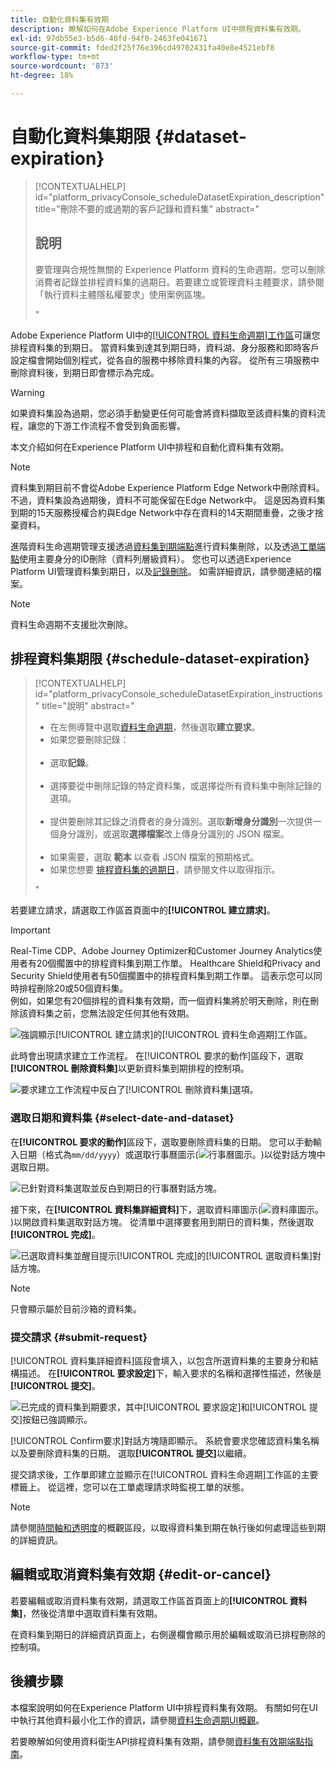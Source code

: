 ```yaml
---
title: 自動化資料集有效期
description: 瞭解如何在Adobe Experience Platform UI中排程資料集有效期。
exl-id: 97db55e3-b5d6-40fd-94f0-2463fe041671
source-git-commit: fded2f25f76e396cd49702431fa40e8e4521ebf8
workflow-type: tm+mt
source-wordcount: '873'
ht-degree: 18%

---
```


# 自動化資料集期限 {#dataset-expiration}

>[!CONTEXTUALHELP]
>id="platform_privacyConsole_scheduleDatasetExpiration_description"
>title="刪除不要的或過期的客戶記錄和資料集"
>abstract="<h2>說明</h2><p>要管理與合規性無關的 Experience Platform 資料的生命週期，您可以刪除消費者記錄並排程資料集的過期日。若要建立或管理資料主體要求，請參閱「執行資料主體隱私權要求」使用案例區塊。</p>"

Adobe Experience Platform UI中的[[!UICONTROL 資料生命週期]工作區](./overview.md)可讓您排程資料集的到期日。 當資料集到達其到期日時，資料湖、身分服務和即時客戶設定檔會開始個別程式，從各自的服務中移除資料集的內容。 從所有三項服務中刪除資料後，到期日即會標示為完成。

>[!WARNING]
>
>如果資料集設為過期，您必須手動變更任何可能會將資料擷取至該資料集的資料流程，讓您的下游工作流程不會受到負面影響。

本文介紹如何在Experience Platform UI中排程和自動化資料集有效期。

>[!NOTE]
>
>資料集到期目前不會從Adobe Experience Platform Edge Network中刪除資料。 不過，資料集設為過期後，資料不可能保留在Edge Network中。 這是因為資料集到期的15天服務授權合約與Edge Network中存在資料的14天期間重疊，之後才捨棄資料。

進階資料生命週期管理支援透過[資料集到期端點](../api/dataset-expiration.md)進行資料集刪除，以及透過[工單端點](../api/workorder.md)使用主要身分的ID刪除（資料列層級資料）。 您也可以透過Experience Platform UI管理資料集到期日，以及[記錄刪除](./record-delete.md)。 如需詳細資訊，請參閱連結的檔案。

>[!NOTE]
>
>資料生命週期不支援批次刪除。

## 排程資料集期限 {#schedule-dataset-expiration}

>[!CONTEXTUALHELP]
>id="platform_privacyConsole_scheduleDatasetExpiration_instructions"
>title="說明"
>abstract="<ul><li>在左側導覽中選取<a href="https://experienceleague.adobe.com/docs/experience-platform/hygiene/ui/overview.html#">資料生命週期</a>，然後選取<b>建立要求</b>。</li><li>如果您要刪除記錄：</li>   <li>選取<b>記錄</b>。</li>   <li>選擇要從中刪除記錄的特定資料集，或選擇從所有資料集中刪除記錄的選項。</li>   <li>提供要刪除其記錄之消費者的身分識別。選取<b>新增身分識別</b>一次提供一個身分識別，或選取<b>選擇檔案</b>改上傳身分識別的 JSON 檔案。</li>   <li>如果需要，選取 <b>範本</b> 以查看 JSON 檔案的預期格式。</li><li>如果您想要 <a href="https://experienceleague.adobe.com/docs/experience-platform/hygiene/ui/dataset-expiration.html#schedule-dataset-expiration">排程資料集的過期日</a>，請參閱文件以取得指示。</li></ul>"

若要建立請求，請選取工作區首頁面中的&#x200B;**[!UICONTROL 建立請求]**。

>[!IMPORTANT]
>
>Real-Time CDP、Adobe Journey Optimizer和Customer Journey Analytics使用者有20個擱置中的排程資料集到期工作單。 Healthcare Shield和Privacy and Security Shield使用者有50個擱置中的排程資料集到期工作單。 這表示您可以同時排程刪除20或50個資料集。<br>例如，如果您有20個排程的資料集有效期，而一個資料集將於明天刪除，則在刪除該資料集之前，您無法設定任何其他有效期。

![強調顯示[!UICONTROL 建立請求]的[!UICONTROL 資料生命週期]工作區。](../images/ui/ttl/create-request-button.png)

此時會出現請求建立工作流程。 在[!UICONTROL 要求的動作]區段下，選取&#x200B;**[!UICONTROL 刪除資料集]**&#x200B;以更新資料集到期排程的控制項。

![要求建立工作流程中反白了[!UICONTROL 刪除資料集]選項。](../images/ui/ttl/dataset-selected.png)

### 選取日期和資料集 {#select-date-and-dataset}

在&#x200B;**[!UICONTROL 要求的動作]**&#x200B;區段下，選取要刪除資料集的日期。 您可以手動輸入日期（格式為`mm/dd/yyyy`）或選取行事曆圖示(![行事曆圖示。](/help/images/icons/calendar.png))以從對話方塊中選取日期。

![已針對資料集選取並反白到期日的行事曆對話方塊。](../images/ui/ttl/select-date.png)

接下來，在&#x200B;**[!UICONTROL 資料集詳細資料]**&#x200B;下，選取資料庫圖示(![資料庫圖示。](/help/images/icons/database.png))以開啟資料集選取對話方塊。 從清單中選擇要套用到期日的資料集，然後選取&#x200B;**[!UICONTROL 完成]**。

![已選取資料集並醒目提示[!UICONTROL 完成]的[!UICONTROL 選取資料集]對話方塊。](../images/ui/ttl/select-dataset.png)

>[!NOTE]
>
>只會顯示屬於目前沙箱的資料集。

### 提交請求 {#submit-request}

[!UICONTROL 資料集詳細資料]區段會填入，以包含所選資料集的主要身分和結構描述。 在&#x200B;**[!UICONTROL 要求設定]**&#x200B;下，輸入要求的名稱和選擇性描述，然後是&#x200B;**[!UICONTROL 提交]**。

![已完成的資料集到期要求，其中[!UICONTROL 要求設定]和[!UICONTROL 提交]按鈕已強調顯示。](../images/ui/ttl/submit.png)

[!UICONTROL Confirm要求]對話方塊隨即顯示。 系統會要求您確認資料集名稱以及要刪除資料集的日期。 選取&#x200B;**[!UICONTROL 提交]**&#x200B;以繼續。

提交請求後，工作單即建立並顯示在[!UICONTROL 資料生命週期]工作區的主要標籤上。 從這裡，您可以在工單處理請求時監視工單的狀態。

>[!NOTE]
>
>請參閱[時間軸和透明度](../home.md#dataset-expiration-transparency)的概觀區段，以取得資料集到期在執行後如何處理這些到期的詳細資訊。

## 編輯或取消資料集有效期 {#edit-or-cancel}

若要編輯或取消資料集有效期，請選取工作區首頁面上的&#x200B;**[!UICONTROL 資料集]**，然後從清單中選取資料集有效期。

在資料集到期日的詳細資訊頁面上，右側邊欄會顯示用於編輯或取消已排程刪除的控制項。

## 後續步驟

本檔案說明如何在Experience Platform UI中排程資料集有效期。 有關如何在UI中執行其他資料最小化工作的資訊，請參閱[資料生命週期UI概觀](./overview.md)。

若要瞭解如何使用資料衛生API排程資料集有效期，請參閱[資料集有效期端點指南](../api/dataset-expiration.md)。
